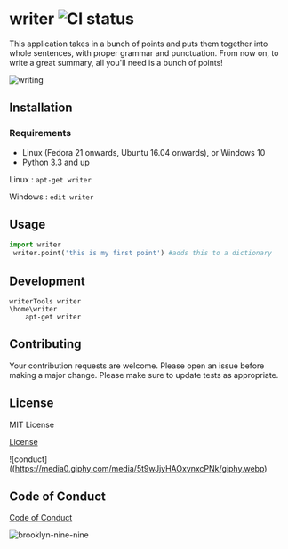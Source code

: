 
#  writer    ![CI status](https://img.shields.io/badge/docs-passing-#a62881.svg) 

This application takes in a bunch of points and puts them together into whole sentences, with proper grammar and punctuation. From now on, to write a great summary, all you'll need is a bunch of points!

![writing](https://media1.giphy.com/media/b55x0VFpFKm7S/giphy.webp?cid=3640f6095bce88266c6c56544d390a65)


## Installation



### Requirements

* Linux (Fedora 21 onwards, Ubuntu 16.04 onwards), or Windows 10
* Python 3.3 and up

Linux : `apt-get writer`

Windows : `edit writer`



## Usage



```python
import writer 
 writer.point('this is my first point') #adds this to a dictionary
```



## Development

```
writerTools writer
\home\writer
	apt-get writer
```



## Contributing 



Your contribution requests are welcome. Please open an issue before making a major change. Please make sure to update tests as appropriate.



## License



MIT License

[License](LICENSE.md)

![conduct]((https://media0.giphy.com/media/5t9wJjyHAOxvnxcPNk/giphy.webp)

## Code of Conduct


[Code of Conduct](CODE_OF_CONDUCT.md)

![brooklyn-nine-nine](https://media2.giphy.com/media/FOhgYDozbRpPq/200w.webp?cid=3640f6095bcf96676666324955c407df)


​    

​    




